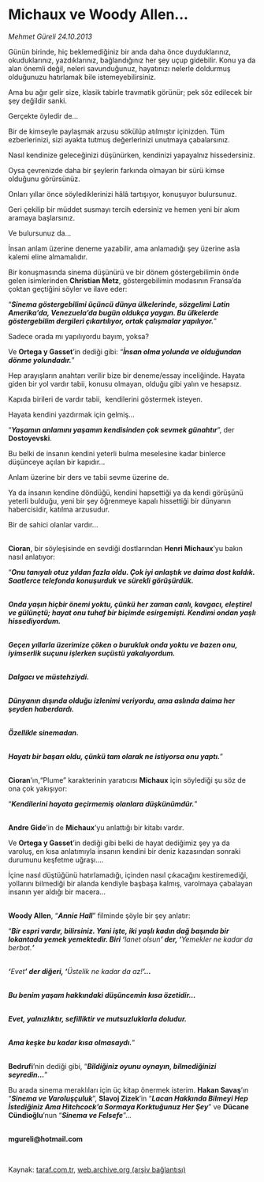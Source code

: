 # Michaux ve Woody Allen...

*Mehmet Güreli 24.10.2013*

<div class="yazi"><p>Günün birinde, hiç beklemediğiniz bir anda daha önce duyduklarınız, okuduklarınız, yazdıklarınız, bağlandığınız her şey uçup gidebilir. Konu ya da alan önemli değil, neleri savunduğunuz, hayatınızı nelerle doldurmuş olduğunuzu hatırlamak bile istemeyebilirsiniz.</p>
<p>Ama bu ağır gelir size, klasik tabirle travmatik görünür; pek söz edilecek bir şey değildir sanki.</p>
<p>Gerçekte öyledir de...</p>
<p>Bir de kimseyle paylaşmak arzusu sökülüp atılmıştır içinizden. Tüm ezberlerinizi, sizi ayakta tutmuş değerlerinizi unutmaya çabalarsınız.</p>
<p>Nasıl kendinize geleceğinizi düşünürken, kendinizi yapayalnız hissedersiniz.</p>
<p>Oysa çevrenizde daha bir şeylerin farkında olmayan bir sürü kimse olduğunu görürsünüz. </p>
<p>Onları yıllar önce söylediklerinizi hâlâ tartışıyor, konuşuyor bulursunuz. </p>
<p>Geri çekilip bir müddet susmayı tercih edersiniz ve hemen yeni bir akım aramaya başlarsınız.</p>
<p>Ve bulursunuz da...</p>
<p>İnsan anlam üzerine deneme yazabilir, ama anlamadığı şey üzerine asla kalemi eline almamalıdır.</p>
<p>Bir konuşmasında sinema düşünürü ve bir dönem göstergebilimin önde gelen isimlerinden <b>Christian Metz</b>, göstergebilimin modasının Fransa’da çoktan geçtiğini söyler ve ilave eder:</p>
<p>“<b><i>Sinema göstergebilimi üçüncü dünya ülkelerinde, sözgelimi Latin Amerika’da, Venezuela’da bugün oldukça yaygın. Bu ülkelerde göstergebilim dergileri çıkartılıyor, ortak çalışmalar yapılıyor.</i></b>”</p>
<p>Sadece orada mı yapılıyordu bayım, yoksa?</p>
<p>Ve <b>Ortega y Gasset</b>’in dediği gibi: “<b><i>İnsan olma yolunda ve olduğundan dönme yolundadır.</i></b>”</p>
<p>Hep arayışların anahtarı verilir bize bir deneme/essay inceliğinde. Hayata giden bir yol vardır tabii, konusu olmayan, olduğu gibi yalın ve hesapsız.</p>
<p>Kapıda birileri de vardır tabii,  kendilerini göstermek isteyen.</p>
<p>Hayata kendini yazdırmak için gelmiş...</p>
<p>“<b><i>Yaşamın anlamını yaşamın kendisinden çok sevmek günahtır</i></b>”, der <b>Dostoyevski</b>.</p>
<p>Bu belki de insanın kendini yeterli bulma meselesine kadar binlerce düşünceye açılan bir kapıdır...</p>
<p>Anlam üzerine bir ders ve tabii sevme üzerine de.</p>
<p>Ya da insanın kendine döndüğü, kendini hapsettiği ya da kendi görüşünü yeterli bulduğu, yeni bir şey öğrenmeye kapalı hissettiği bir dünyanın habercisidir, katılma arzusudur.</p>
<p>Bir de sahici olanlar vardır...</p>
<p><b><br/>Cioran</b>, bir söyleşisinde en sevdiği dostlarından <b>Henri Michaux</b>’yu bakın nasıl anlatıyor:</p>
<p>“<b><i>Onu tanıyalı otuz yıldan fazla oldu. Çok iyi anlaştık ve daima dost kaldık. Saatlerce telefonda konuşurduk ve sürekli görüşürdük.</i></b></p>
<p><b><i><br/>Onda yaşın hiçbir önemi yoktu, çünkü her zaman canlı, kavgacı, eleştirel ve gülünçtü; hayat onu tuhaf bir biçimde esirgemişti. Kendimi ondan yaşlı hissediyordum.</i></b></p>
<p><b><i><br/>Geçen yıllarla üzerimize çöken o burukluk onda yoktu ve bazen onu, iyimserlik suçunu işlerken suçüstü yakalıyordum.</i></b></p>
<p><b><i><br/>Dalgacı ve müstehziydi.</i></b></p>
<p><b><i><br/>Dünyanın dışında olduğu izlenimi veriyordu, ama aslında daima her şeyden haberdardı.</i></b></p>
<p><b><i><br/>Özellikle sinemadan.</i></b></p>
<p><b><i><br/>Hayatı bir başarı oldu, çünkü tam olarak ne istiyorsa onu yaptı.</i></b>”</p>
<p><b><br/>Cioran</b>’ın,“Plume” karakterinin yaratıcısı <b>Michaux</b> için söylediği şu söz de ona çok yakışıyor:</p>
<p>“<b><i>Kendilerini hayata geçirmemiş olanlara düşkünümdür.</i></b>”</p>
<p><b><br/>Andre Gide</b>’in de <b>Michaux</b>’yu anlattığı bir kitabı vardır.</p>
<p>Ve <b>Ortega y Gasset</b>’in dediği gibi belki de hayat dediğimiz şey ya da varoluş, en kısa anlatımıyla insanın kendini bir deniz kazasından sonraki durumunu keşfetme uğraşı....</p>
<p>İçine nasıl düştüğünü hatırlamadığı, içinden nasıl çıkacağını kestiremediği, yollarını bilmediği bir alanda kendiyle başbaşa kalmış, varolmaya çabalayan insanın yer aldığı bir macera...</p>
<p><b><br/>Woody Allen</b>, “<b><i>Annie Hall</i></b>” filminde şöyle bir şey anlatır:</p>
<p>“<b><i>Bir espri vardır, bilirsiniz. Yani işte, iki yaşlı kadın dağ başında bir lokantada yemek yemektedir. Biri ‘</i></b><i>lanet olsun<b>’ der, ‘</b>Yemekler ne kadar da berbat.<b>’</b></i></p>
<p><b><i><br/>‘</i></b><i>Evet<b>’ der diğeri, ‘</b>Üstelik ne kadar da az!<b>’...</b></i></p>
<p><b><i><br/>Bu benim yaşam hakkındaki düşüncemin kısa özetidir...</i></b></p>
<p><b><i><br/>Evet, yalnızlıktır, sefilliktir ve mutsuzluklarla doludur.</i></b></p>
<p><b><i><br/>Ama keşke bu kadar kısa olmasaydı.</i></b>”</p>
<p><b><br/>Bedrufi</b>’nin dediği gibi, “<b><i>Bildiğiniz oyunu oynayın, bilmediğinizi seyredin...</i></b>”</p>
<p>Bu arada sinema meraklıları için üç kitap önermek isterim. <b>Hakan Savaş</b>’ın “<b><i>Sinema ve Varoluşçuluk</i></b>”, <b>Slavoj Zizek</b>’in “<b><i>Lacan Hakkında Bilmeyi Hep İstediğiniz Ama Hitchcock’a Sormaya Korktuğunuz Her Şey</i></b>” ve <b>Dücane Cündioğlu</b>’nun “<b><i>Sinema ve Felsefe</i></b>”...</p><b>
<p><br/>mgureli@hotmail.com</p>
<p></p></b> 
</div>

Kaynak: [taraf.com.tr](http://www.taraf.com.tr:80/mehmet-gureli/makale-michaux-ve-woody-allen.htm), [web.archive.org (arşiv bağlantısı)](http://web.archive.org/web/20131025212027/http://www.taraf.com.tr:80/mehmet-gureli/makale-michaux-ve-woody-allen.htm)
